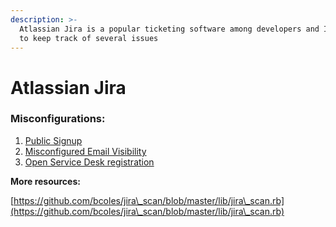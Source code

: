 ```yaml
---
description: >-
  Atlassian Jira is a popular ticketing software among developers and IT teams
  to keep track of several issues
---
```


# Atlassian Jira

### Misconfigurations:

1. [Public Signup](open-user-registration.md)
2. [Misconfigured Email Visibility](atlassian-jira-email-visibility.md)
3. [Open Service Desk registration](atlassian-jira-service-desk-open-signups.md)

**More resources:**

[https://github.com/bcoles/jira\_scan/blob/master/lib/jira\_scan.rb](https://github.com/bcoles/jira\_scan/blob/master/lib/jira\_scan.rb)
